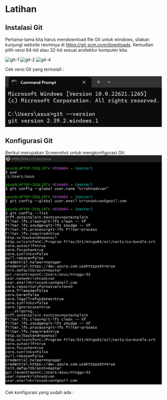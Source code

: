 # Latihan

## Instalasi Git
Pertama-tama kita harus mendownload file Git untuk windows, silakan kunjungi website resminya di https://git-scm.com/downloads. 
Kemudian pilih versi 64-bit atau 32-bit sesuai arsitektur komputer kita.

<img width="341" alt="git-1" src="https://user-images.githubusercontent.com/115064323/224933358-76803fb3-14bd-4a90-aaba-7322eb928071.png">
<img width="343" alt="git-2" src="https://user-images.githubusercontent.com/115064323/224933410-5756b9f8-2a3a-42ea-b623-f9202dc8d0e7.png">
<img width="342" alt="git-4" src="https://user-images.githubusercontent.com/115064323/224933478-5ac87615-fdd2-40bb-a086-25603f115d10.png">

 Cek versi Git yang terinstall :
 
 ![alt text](gambar-01.jpg?raw=true)

## Konfigurasi Git
Berikut merupakan Screenshot untuk mengkonfigurasi Git:
 ![alt text](gambar-02.jpg?raw=true)
 
 Cek konfigurasi yang sudah ada :
 

